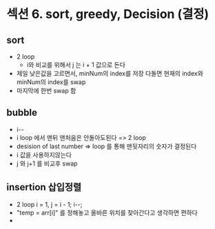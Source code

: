 # 섹션 6. sort, greedy, Decision (결정)

## sort 
- 2 loop 
  * i와 비교를 위해서 j 는 i + 1 값으로 돈다 
- 제일 낮은값을 고르면서, minNum의 index를 저장 다돌면 현재의 index와 minNum의 index를 swap
- 마지막에 한번 swap 함 

## bubble 
- i--
- i loop 에서 맨뒤 맨처음은 안돌아도된다 => 2 loop
- desision of last number => loop 를 통해 맨뒷자리의 숫자가 결정된다
- i 값을 사용하지않는다 
- j 와 j+1 를 비교후 swap


## insertion 삽입정렬 
- 2 loop i = 1, j = i - 1; i--;
- "temp = arr[i]" 를 정해놓고 올바른 위치를 찾아간다고 생각하면 편하다 
- 